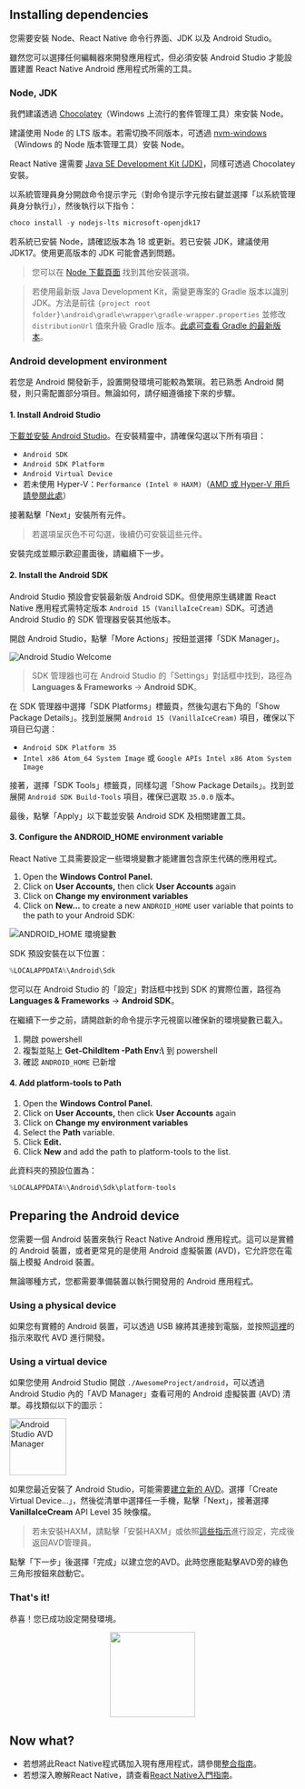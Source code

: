 <h2>Installing dependencies</h2>

您需要安裝 Node、React Native 命令行界面、JDK 以及 Android Studio。

雖然您可以選擇任何編輯器來開發應用程式，但必須安裝 Android Studio 才能設置建置 React Native Android 應用程式所需的工具。

<h3 id="jdk">Node, JDK</h3>

我們建議透過 [Chocolatey](https://chocolatey.org/install)（Windows 上流行的套件管理工具）來安裝 Node。

建議使用 Node 的 LTS 版本。若需切換不同版本，可透過 [nvm-windows](https://github.com/coreybutler/nvm-windows)（Windows 的 Node 版本管理工具）安裝 Node。

React Native 還需要 [Java SE Development Kit (JDK)](https://openjdk.java.net/projects/jdk/17/)，同樣可透過 Chocolatey 安裝。

以系統管理員身分開啟命令提示字元（對命令提示字元按右鍵並選擇「以系統管理員身分執行」），然後執行以下指令：

```powershell
choco install -y nodejs-lts microsoft-openjdk17
```

若系統已安裝 Node，請確認版本為 18 或更新。若已安裝 JDK，建議使用 JDK17。使用更高版本的 JDK 可能會遇到問題。

> 您可以在 [Node 下載頁面](https://nodejs.org/en/download/) 找到其他安裝選項。

> 若使用最新版 Java Development Kit，需變更專案的 Gradle 版本以識別 JDK。方法是前往 `{project root folder}\android\gradle\wrapper\gradle-wrapper.properties` 並修改 `distributionUrl` 值來升級 Gradle 版本。[此處可查看 Gradle 的最新版本](https://gradle.org/releases/)。

<h3>Android development environment</h3>

若您是 Android 開發新手，設置開發環境可能較為繁瑣。若已熟悉 Android 開發，則只需配置部分項目。無論如何，請仔細遵循接下來的步驟。

<h4 id="android-studio">1. Install Android Studio</h4>

[下載並安裝 Android Studio](https://developer.android.com/studio/index.html)。在安裝精靈中，請確保勾選以下所有項目：

- `Android SDK`
- `Android SDK Platform`
- `Android Virtual Device`
- 若未使用 Hyper-V：`Performance (Intel ® HAXM)`（[AMD 或 Hyper-V 用戶請參閱此處](https://android-developers.googleblog.com/2018/07/android-emulator-amd-processor-hyper-v.html)）

接著點擊「Next」安裝所有元件。

> 若選項呈灰色不可勾選，後續仍可安裝這些元件。

安裝完成並顯示歡迎畫面後，請繼續下一步。

<h4 id="android-sdk">2. Install the Android SDK</h4>

Android Studio 預設會安裝最新版 Android SDK。但使用原生碼建置 React Native 應用程式需特定版本 `Android 15 (VanillaIceCream)` SDK。可透過 Android Studio 的 SDK 管理器安裝其他版本。

開啟 Android Studio，點擊「More Actions」按鈕並選擇「SDK Manager」。

![Android Studio Welcome](/docs/assets/GettingStartedAndroidStudioWelcomeWindows.png)

> SDK 管理器也可在 Android Studio 的「Settings」對話框中找到，路徑為 **Languages & Frameworks** → **Android SDK**。

在 SDK 管理器中選擇「SDK Platforms」標籤頁，然後勾選右下角的「Show Package Details」。找到並展開 `Android 15 (VanillaIceCream)` 項目，確保以下項目已勾選：

- `Android SDK Platform 35`
- `Intel x86 Atom_64 System Image` 或 `Google APIs Intel x86 Atom System Image`

接著，選擇「SDK Tools」標籤頁，同樣勾選「Show Package Details」。找到並展開 `Android SDK Build-Tools` 項目，確保已選取 `35.0.0` 版本。

最後，點擊「Apply」以下載並安裝 Android SDK 及相關建置工具。

<h4>3. Configure the ANDROID_HOME environment variable</h4>

React Native 工具需要設定一些環境變數才能建置包含原生代碼的應用程式。

1. Open the **Windows Control Panel.**
2. Click on **User Accounts,** then click **User Accounts** again
3. Click on **Change my environment variables**
4. Click on **New...** to create a new `ANDROID_HOME` user variable that points to the path to your Android SDK:

![ANDROID_HOME 環境變數](/docs/assets/GettingStartedAndroidEnvironmentVariableANDROID_HOME.png)

SDK 預設安裝在以下位置：

```powershell
%LOCALAPPDATA%\Android\Sdk
```

您可以在 Android Studio 的「設定」對話框中找到 SDK 的實際位置，路徑為 **Languages & Frameworks** → **Android SDK**。

在繼續下一步之前，請開啟新的命令提示字元視窗以確保新的環境變數已載入。

1. 開啟 powershell
2. 複製並貼上 **Get-ChildItem -Path Env:\\** 到 powershell
3. 確認 `ANDROID_HOME` 已新增

<h4>4. Add platform-tools to Path</h4>

1. Open the **Windows Control Panel.**
2. Click on **User Accounts,** then click **User Accounts** again
3. Click on **Change my environment variables**
4. Select the **Path** variable.
5. Click **Edit.**
6. Click **New** and add the path to platform-tools to the list.

此資料夾的預設位置為：

```powershell
%LOCALAPPDATA%\Android\Sdk\platform-tools
```

<h2>Preparing the Android device</h2>

您需要一個 Android 裝置來執行 React Native Android 應用程式。這可以是實體的 Android 裝置，或者更常見的是使用 Android 虛擬裝置 (AVD)，它允許您在電腦上模擬 Android 裝置。

無論哪種方式，您都需要準備裝置以執行開發用的 Android 應用程式。

<h3>Using a physical device</h3>

如果您有實體的 Android 裝置，可以透過 USB 線將其連接到電腦，並按照[這裡](running-on-device.md)的指示來取代 AVD 進行開發。

<h3>Using a virtual device</h3>

如果您使用 Android Studio 開啟 `./AwesomeProject/android`，可以透過 Android Studio 內的「AVD Manager」查看可用的 Android 虛擬裝置 (AVD) 清單。尋找類似以下的圖示：

<img src="/docs/assets/GettingStartedAndroidStudioAVD.svg" alt="Android Studio AVD Manager" width="100"/>

如果您最近安裝了 Android Studio，可能需要[建立新的 AVD](https://developer.android.com/studio/run/managing-avds.html)。選擇「Create Virtual Device...」，然後從清單中選擇任一手機，點擊「Next」，接著選擇 **VanillaIceCream** API Level 35 映像檔。

> 若未安裝HAXM，請點擊「安裝HAXM」或依照[這些指示](https://github.com/intel/haxm/wiki/Installation-Instructions-on-Windows)進行設定，完成後返回AVD管理員。

點擊「下一步」後選擇「完成」以建立您的AVD。此時您應能點擊AVD旁的綠色三角形按鈕來啟動它。

<h3>That's it!</h3>

恭喜！您已成功設定開發環境。

<center><img src="/docs/assets/GettingStartedCongratulations.png" width="150"></img></center>

<h2>Now what?</h2>

- 若想將此React Native程式碼加入現有應用程式，請參閱[整合指南](integration-with-existing-apps.md)。
- 若想深入瞭解React Native，請查看[React Native入門指南](getting-started)。